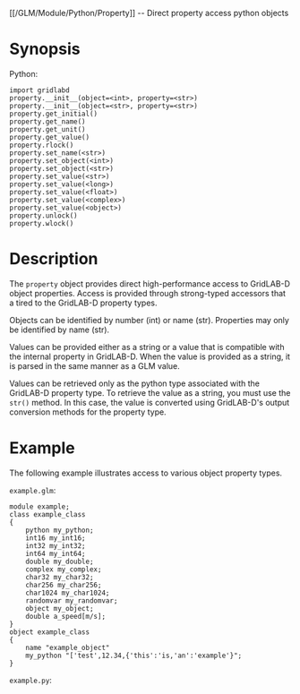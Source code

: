 [[/GLM/Module/Python/Property]] -- Direct property access python objects

# Synopsis

Python:

~~~
import gridlabd
property.__init__(object=<int>, property=<str>)
property.__init__(object=<str>, property=<str>)
property.get_initial()
property.get_name()
property.get_unit()
property.get_value()
property.rlock()
property.set_name(<str>)
property.set_object(<int>)
property.set_object(<str>)
property.set_value(<str>)
property.set_value(<long>)
property.set_value(<float>)
property.set_value(<complex>)
property.set_value(<object>)
property.unlock()
property.wlock()
~~~

# Description

The `property` object provides direct high-performance access to GridLAB-D object properties.  Access is provided through strong-typed accessors that a tired to the GridLAB-D property types.

Objects can be identified by number (int) or name (str).  Properties may only be identified by name (str).

Values can be provided either as a string or a value that is compatible with the internal property in GridLAB-D.  When the value is provided as a string, it is parsed in the same manner as a GLM value.

Values can be retrieved only as the python type associated with the GridLAB-D property type.  To retrieve the value as a string, you must use the `str()` method.  In this case, the value is converted using GridLAB-D's output conversion methods for the property type.

# Example

The following example illustrates access to various object property types.

`example.glm`:

~~~
module example;
class example_class
{
	python my_python;
	int16 my_int16;
	int32 my_int32;
	int64 my_int64;
	double my_double;
	complex my_complex;
	char32 my_char32;
	char256 my_char256;
	char1024 my_char1024;
	randomvar my_randomvar;
	object my_object;
	double a_speed[m/s];
}
object example_class
{
	name "example_object"
	my_python "['test',12.34,{'this':'is,'an':'example'}";
}
~~~

`example.py`:

~~~
~~~